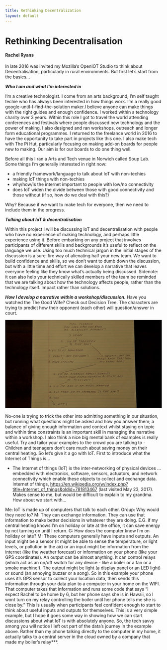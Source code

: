 ```yaml
---
title: Rethinking Decentralization
layout: default
---
```


# Rethinking Decentralisation

#### Rachel Ryans

In late 2016 was invited my Mozilla’s OpenIOT Studio to think about Decentralisation, particularly in rural environments.
But first let’s start from the basics…

**_Who I am and what I’m interested in_**

I’m a creative technologist. I come from an arts background, I’m self taught techie who has always been interested in how things work. I’m a really good google-until-I-find-the-solution maker.I believe anyone can make things with the right guides and enough confidence.
I worked within a technology charity over 3 years. Within this role I got to travel the world attending conferences and festivals where people discussed new technology and the power of making. I also designed and ran workshops, outreach and longer form educational programmes. I returned to the freelance world in 2016 to have the opportunity to take part in projects like this one.
I also make tech with The Pi Hut, particularly focusing on making add-on boards for people new to making. Our aim is for our boards to do one thing well.

Before all this I ran a Arts and Tech venue in Norwich called Soup Lab.
Some things I’m generally interested in right now:
+ a friendly framework/language to talk about IoT with non-techies
+ making IoT things with non-techies
+ why/how/is the internet important to people with low/no connectivity
+ does IoT widen the divide between those with good connectivity and those without (if so, how do we deal with this?)

Why? Because if we want to make tech for everyone, then we need to include them in the progress.

**_Talking about IoT & decentralisation_**

Within this project I will be discussing IoT and decentralisation with people who have no experience of making technology, and perhaps little experience using it. Before embarking on any project that involves participants of different skills and backgrounds it’s useful to reflect on the language we use. Using too much technical jargon in the initial stages of the discussion is a sure-fire way of alienating half your new team. We want to build confidence and skills, so we don’t want to dumb down the discussion, but with a little time and effort we can develop a narrative that leaves everyone feeling like they know what’s actually being discussed.
Sidenote: it can also help your technically skilled members of the team be reminded that we are talking about how the technology affects people, rather than the technology itself. Impact rather than solutions.

**_How I develop a narrative within a workshop/discussion._**
Have you watched the The Good Wife? Check out Decision Tree. The characters are trying to predict how their opponent (each other) will question/answer in court.

![Image](Images/08_RD_Image1.jpg) 

No-one is trying to trick the other into admitting something in our situation, but running what questions might be asked and how you answer them; a balance of giving enough information and context whilst staying on topic and within time constraints is an important skill in managing the narrative within a workshop.
I also think a nice big mental bank of examples is really useful. Try and tailor your examples to the crowd you are talking to - Children and teenagers don’t care much about saving money on their central heating.
So let’s give it a go with IoT. First to introduce what the Internet of Things is…

+ The Internet of things (IoT) is the inter-networking of physical devices … embedded with electronics, software, sensors, actuators, and network connectivity which enable these objects to collect and exchange data.
Internet of things, https://en.wikipedia.org/w/index.php?title=Internet_of_things&oldid=781813467 (last visited May 23, 2017).
Makes sense to me, but would be difficult to explain to my grandma. How about we start with…

Me: IoT is made up of computers that talk to each other.
Group: Why would they need to?
M: They can exchange information. They can use that information to make better decisions in whatever they are doing. E.G. if my central heating knows I’m on holiday or late at the office, it can save energy by not turning on until I return.
G: How does the computer know I’m on holiday or late?
M: These computers generally have inputs and outputs.
An input might be a sensor (it might be able to sense the temperature, or light levels, or pollution in the air) or an input might be information from the internet (like the weather forecast) or information on your phone (like your GPS coordinates).
An output can be almost anything. It can control relays (which act as an on/off switch for any device - like a boiler or a fan or a smoke machine!). The output might be light (a display panel or an LED light) or sound (an annoying buzzer or a song).
So in this example your phone uses it’s GPS sensor to collect your location data, then sends this information through your data plan to a computer in your home on the WIFI. That computer takes that information and runs some code that says “I expect Rachel to be home by 6, but her phone says she is in Hawaii, so I wont turn on my relay controlling the boiler until her phone tells me she is close by.”
This is usually when participants feel confident enough to start to think about useful inputs and outputs for themselves.
This is a very simple example, but I hope it goes some way in showing how we can start discussions about what IoT is with absolutely anyone.
So, the tech savvy among you will notice I left out part of the data’s journey in the example above. Rather than my phone talking directly to the computer in my home, it actually talks to a central server in the cloud owned by a company that made my boiler’s relay***.







